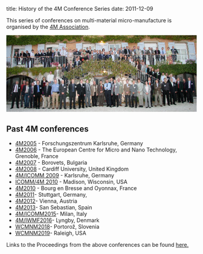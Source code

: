 title: History of the 4M Conference Series 
date: 2011-12-09 

This series of conferences on multi-material micro-manufacture is organised by the [4M Association](/node/1). 


![4M2006 attendees](/images/060920_092cropped_edit.jpg)


##  Past 4M conferences

 * [4M2005](http://www.4m-net.org/4M_Conference "4M2005 Conference") - Forschungszentrum Karlsruhe, Germany  
 * [4M2006](http://www.4m-net.org/Conference/4M2006 "4M2006 Conference") - The European Centre for Micro and Nano Technology, Grenoble, France  
 * [4M2007](http://www.4m-net.org/Conference/4M2007 "4M2007 Conference") - Borovets, Bulgaria  
 * [4M2008](http://www.4m-net.org/Conference/4M2008 "4M2008 Conference") - Cardiff University, United Kingdom
 * [4M/ICOMM 2009](/conference/2009/index.html) - Karlsruhe, Germany
 * [ICOMM/4M 2010](http://www.conferencing.uwex.edu/conferences/ICOMM10) - Madison, Wisconsin, USA  
 * [4M2010](/conference/2010.html) - Bourg en Bresse and Oyonnax, France   
 * [4M2011](/conference/2011/index.html)- Stuttgart, Germany,  
 * [4M2012](/conference/2012/index.html)- Vienna, Austria  
 * [4M2013](/conference/2013.html)- San Sebastian, Spain
 * [4M/ICOMM2015](/conference/2015.html)- Milan, Italy 
 * [4M/IWMF2016](/conference/2016.html)- Lyngby, Denmark
 * [WCMNM2018](/conference/2018.html)- Portorož, Slovenia
 * [WCMNM2019](/content/WCMNM-2019/WCMNM-2019.html)- Raleigh, USA


Links to the Proceedings from the above conferences can be found [here.](/content/4M-conference-series/4M-conference-series.html)